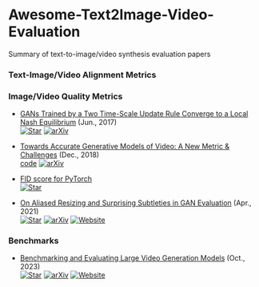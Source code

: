 # Awesome-Text2Image-Video-Evaluation
Summary of text-to-image/video synthesis evaluation papers


### Text-Image/Video Alignment Metrics

### Image/Video Quality Metrics
+ [GANs Trained by a Two Time-Scale Update Rule Converge to a Local Nash Equilibrium](https://arxiv.org/abs/1706.08500) (Jun., 2017)  
  [![Star](https://img.shields.io/github/stars/bioinf-jku/TTUR.svg?style=social&label=Star)](https://github.com/bioinf-jku/TTUR) 
  [![arXiv](https://img.shields.io/badge/arXiv-b31b1b.svg)](https://arxiv.org/abs/1706.08500)
  
+ [Towards Accurate Generative Models of Video: A New Metric & Challenges](https://arxiv.org/abs/1812.01717) (Dec., 2018)  
  [code](https://github.com/google-research/google-research/tree/master/frechet_video_distance) 
  [![arXiv](https://img.shields.io/badge/arXiv-b31b1b.svg)](https://arxiv.org/abs/1812.01717)

+ [FID score for PyTorch](https://github.com/mseitzer/pytorch-fid)  
  [![Star](https://img.shields.io/github/stars/mseitzer/pytorch-fid.svg?style=social&label=Star)](https://github.com/mseitzer/pytorch-fid)

+ [On Aliased Resizing and Surprising Subtleties in GAN Evaluation](https://arxiv.org/abs/1706.08500) (Apr., 2021)  
  [![Star](https://img.shields.io/github/stars/GaParmar/clean-fid.svg?style=social&label=Star)](https://github.com/GaParmar/clean-fid)
  [![arXiv](https://img.shields.io/badge/arXiv-b31b1b.svg)](https://arxiv.org/abs/2104.11222)
  [![Website](https://img.shields.io/badge/Website-9cf)](https://www.cs.cmu.edu/~clean-fid/)

### Benchmarks
+ [Benchmarking and Evaluating Large Video Generation Models](https://arxiv.org/abs/2310.11440) (Oct., 2023)  
  [![Star](https://img.shields.io/github/stars/EvalCrafter/EvalCrafter.svg?style=social&label=Star)](https://github.com/EvalCrafter/EvalCrafter)
  [![arXiv](https://img.shields.io/badge/arXiv-b31b1b.svg)](https://arxiv.org/abs/2310.11440)
  [![Website](https://img.shields.io/badge/Website-9cf)](https://evalcrafter.github.io/)
